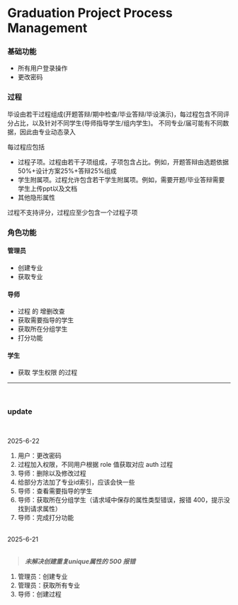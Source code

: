 # Graduation Project Process Management

### 基础功能

 - 所有用户登录操作
 - 更改密码

### 过程

毕设由若干过程组成(开题答辩/期中检查/毕业答辩/毕设演示)，每过程包含不同评分占比，以及针对不同学生(导师指导学生/组内学生)。 不同专业/届可能有不同数据，因此由专业动态录入

每过程应包括

 - 过程子项。过程由若干子项组成，子项包含占比。例如，开题答辩由选题依据50%+设计方案25%+答辩25%组成
 - 学生附属项。过程允许包含若干学生附属项。例如，需要开题/毕业答辩需要学生上传ppt以及文档
 - 其他隐形属性

过程不支持评分，过程应至少包含一个过程子项

### 角色功能

#### 管理员

 - 创建专业
 - 获取专业

#### 导师

 - 过程 的 增删改查
 - 获取需要指导的学生
 - 获取所在分组学生
 - 打分功能

#### 学生

 - 获取 学生权限 的过程

<hr>
<br>

### update

<br>

2025-6-22

1. 用户：更改密码
2. 过程加入权限，不同用户根据 role 值获取对应 auth 过程
3. 导师：删除以及修改过程
4. 给部分方法加了专业id索引，应该会快一些
5. 导师：查看需要指导的学生
6. 导师：获取所在分组学生（请求域中保存的属性类型错误，报错 400，提示没找到请求属性）
7. 导师：完成打分功能

<br>
2025-6-21
<br>
<br>

> ***未解决创建重复unique属性的 500 报错***

1. 管理员：创建专业
2. 管理员：获取所有专业
3. 导师：创建过程